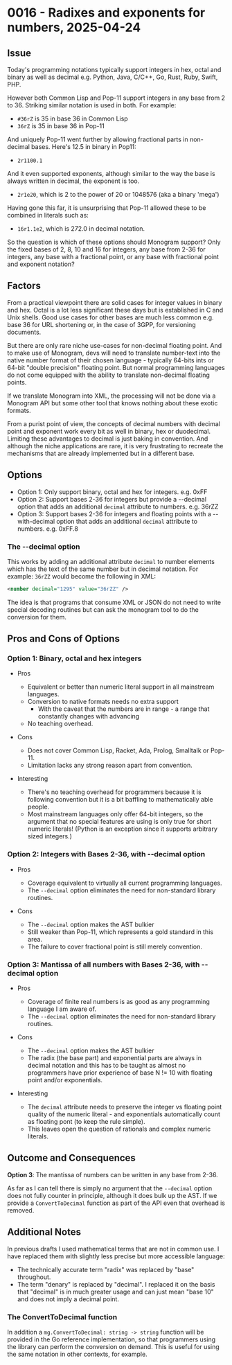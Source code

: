 # 0016 - Radixes and exponents for numbers, 2025-04-24

## Issue

Today's programming notations typically support integers in hex, octal and
binary as well as decimal e.g. Python, Java, C/C++, Go, Rust, Ruby, Swift, PHP. 

However both Common Lisp and Pop-11 support integers in any base from 2 to 36.
Striking similar notation is used in both. For example:

- `#36rZ` is 35 in base 36 in Common Lisp
- `36rZ` is 35 in base 36 in Pop-11

And uniquely Pop-11 went further by allowing fractional parts in non-decimal
bases. Here's 12.5 in binary in Pop11: 

- `2r1100.1`

And it even supported exponents, although similar to the way the base is always
written in decimal, the exponent is too.

- `2r1e20`, which is 2 to the power of 20 or 1048576 (aka a binary 'mega')

Having gone this far, it is unsurprising that Pop-11 allowed these to be
combined in literals such as:

- `16r1.1e2`, which is 272.0 in decimal notation.

So the question is which of these options should Monogram support? Only the
fixed bases of 2, 8, 10 and 16 for integers, any base from 2-36 for integers,
any base with a fractional point, or any base with fractional point and
exponent notation?

## Factors

From a practical viewpoint there are solid cases for integer values in
binary and hex. Octal is a lot less significant these days but is established
in C and Unix shells. Good use cases for other bases are much less common e.g. 
base 36 for URL shortening or, in the case of 3GPP, for versioning documents.

But there are only rare niche use-cases for non-decimal floating point. And to
make use of Monogram, devs will need to translate number-text into the native
number format of their chosen language - typically 64-bits ints or 64-bit
"double precision" floating point. But normal programming languages do not come
equipped with the ability to translate non-decimal floating points.

If we translate Monogram into XML, the processing will not be done via a
Monogram API but some other tool that knows nothing about these exotic formats. 

From a purist point of view, the concepts of decimal numbers with decimal point
and exponent work every bit as well in binary, hex or duodecimal. Limiting these
advantages to decimal is just baking in convention. And although the niche
applications are rare, it is very frustrating to recreate the mechanisms that
are already implemented but in a different base.

## Options

- Option 1: Only support binary, octal and hex for integers. e.g. 0xFF
- Option 2: Support bases 2-36 for integers but provide a --decimal
  option that adds an additional `decimal` attribute to numbers. e.g. 36rZZ
- Option 3: Support bases 2-36 for integers and floating points with a
  --with-decimal option that adds an additional `decimal` attribute to numbers.
  e.g. 0xFF.8

### The --decimal option

This works by adding an additional attribute `decimal` to number elements
which has the text of the same number but in decimal notation. For example:
`36rZZ` would become the following in XML:

```xml
<number decimal="1295" value="36rZZ" />
```

The idea is that programs that consume XML or JSON do not need to write special
decoding routines but can ask the monogram tool to do the conversion for them.

## Pros and Cons of Options

### Option 1: Binary, octal and hex integers

- Pros
    - Equivalent or better than numeric literal support in all mainstream
      languages.
    - Conversion to native formats needs no extra support
        -  With the caveat that the numbers are in range - a range that 
           constantly changes with advancing  
    - No teaching overhead.

- Cons
    - Does not cover Common Lisp, Racket, Ada, Prolog, Smalltalk or Pop-11.
    - Limitation lacks any strong reason apart from convention.

- Interesting
    - There's no teaching overhead for programmers because it is following
      convention but it is a bit baffling to mathematically able people.
    - Most mainstream languages only offer 64-bit integers, so the argument
      that no special features are using is only true for short numeric
      literals! (Python is an exception since it supports arbitrary sized
      integers.)

### Option 2: Integers with Bases 2-36, with --decimal option

- Pros
    - Coverage equivalent to virtually all current programming languages.
    - The `--decimal` option eliminates the need for non-standard
      library routines.

- Cons
    - The `--decimal` option makes the AST bulkier
    - Still weaker than Pop-11, which represents a gold standard in this area.
    - The failure to cover fractional point is still merely convention.

### Option 3: Mantissa of all numbers with Bases 2-36, with --decimal option

- Pros
    - Coverage of finite real numbers is as good as any programming language
      I am aware of.
    - The `--decimal` option eliminates the need for non-standard
      library routines.

- Cons
    - The `--decimal` option makes the AST bulkier
    - The radix (the base part) and exponential parts are always in decimal
      notation and this has to be taught as almost no programmers have prior
      experience of base N != 10 with floating point and/or exponentials.

- Interesting
    - The `decimal` attribute needs to preserve the integer vs floating point
      quality of the numeric literal - and exponentials automatically count
      as floating pont (to keep the rule simple).
    - This leaves open the question of rationals and complex numeric literals.


## Outcome and Consequences

**Option 3**: The mantissa of numbers can be written in any base from 2-36.

As far as I can tell there is simply no argument that the `--decimal` option
does not fully counter in principle, although it does bulk up the AST. If we
provide a `ConvertToDecimal` function as part of the API even that overhead is
removed.

## Additional Notes

In previous drafts I used mathematical terms that are not in common use. I 
have replaced them with slightly less precise but more accessible language:

- The technically accurate term "radix" was replaced by "base" throughout.
- The term "denary" is replaced by "decimal". I replaced it on the basis that
  "decimal" is in much greater usage and can just mean "base 10" and does not
  imply a decimal point.

### The ConvertToDecimal function

In addition a `mg.ConvertToDecimal: string -> string` function will be provided
in the Go reference implementation, so that programmers using the library can
perform the conversion on demand. This is useful for using the same notation in
other contexts, for example.
